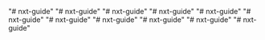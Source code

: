 "# nxt-guide" 
"# nxt-guide" 
"# nxt-guide" 
"# nxt-guide" 
"# nxt-guide" 
"# nxt-guide" 
"# nxt-guide" 
"# nxt-guide" 
"# nxt-guide" 
"# nxt-guide" 
"# nxt-guide" 
